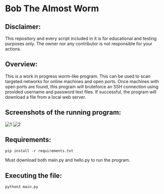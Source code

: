 # Bob The Almost Worm
## Disclaimer:
This repository and every script included in it is for educational and testing purposes only. The owner nor any contributor is not responsible for your actions.

## Overview:
This is a work in progress worm-like program. This can be used to scan targeted networks for online machines and open ports. Once machines with open ports are found, this program will bruteforce an SSH connection using provided username and password text files. If successful, the program will download a file from a local web server.

## Screenshots of the running program:
![1](https://user-images.githubusercontent.com/19824320/140623024-13d289c0-6be2-4fb2-ae36-ec4d7734148f.PNG)
![2](https://user-images.githubusercontent.com/19824320/140623025-67c9b1c7-76a2-4c6c-bfcd-fbf5b56c2b9a.PNG)


## Requirements:
```
pip install -r requirements.txt
```
Must download both main.py and hello.py to run the program.

## Executing the file:
```
python3 main.py
```
